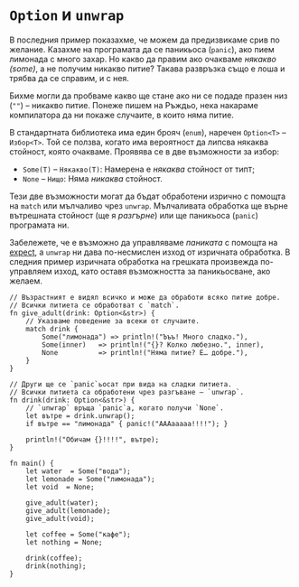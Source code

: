 # `Option` и `unwrap`

В последния пример показахме, че можем да предизвикаме срив по желание. Казахме
на програмата да се паникьоса (`panic`), ако пием лимонада с много захар. Но
какво да правим ако очакваме _някакво (some)_, а не получим никакво питие?
Такава развръзка също е лоша и трябва да се справим, и с нея.

Бихме могли да пробваме какво ще стане ако ни се подаде празен низ (`""`) –
никакво питие. Понеже пишем на Ръждьо, нека накараме компилатора да ни покаже
случаите, в които няма питие.

В стандартната библиотека има един брояч (`enum`), наречен `Option<T>` –
`Избор<Т>`. Той се ползва, когато има вероятност да липсва някаква стойност,
която очакваме. Проявява се в две възможности за избор:

* `Some(T)` – `Някакво(T)`: Намерена е _някаква_ стойност от тип`T`;
* `None` – `Нищо`: Няма _никаква_ стойност.

Тези две възможности могат да бъдат обработени изрично с помощта на `match` или
мълчаливо чрез `unwrap`. Мълчаливата обработка ще върне вътрешната стойност (ще
я _разгърне_) или ще паникьоса (`panic`) програмата ни.

Забележете, че е възможно да управляваме _паниката_ с помощта на
[expect][expect], а `unwrap` ни дава по-несмислен изход от изричната обработка.
В следния пример изричната обработка на грешката произвежда по-управляем изход,
като оставя възможността за паникьосване, ако желаем.

```rust,editable,ignore,mdbook-runnable
// Възрастният е видял всичко и може да обработи всяко питие добре.
// Всички питиета се обработват с `match`.
fn give_adult(drink: Option<&str>) {
    // Указваме поведение за всеки от случаите.
    match drink {
        Some("лимонада") => println!("Ъъъ! Много сладко."),
        Some(inner)   => println!("{}? Колко любезно.", inner),
        None          => println!("Няма питие? Е… добре."),
    }
}

// Други ще се `panic`ьосат при вида на сладки питиета.
// Всички питиета са обработени чрез разгъване – `unwrap`.
fn drink(drink: Option<&str>) {
    // `unwrap` връща `panic`а, когато получи `None`.
    let вътре = drink.unwrap();
    if вътре == "лимонада" { panic!("AAAaaaaa!!!!"); }

    println!("Обичам {}!!!!", вътре);
}

fn main() {
    let water  = Some("вода");
    let lemonade = Some("лимонада");
    let void  = None;

    give_adult(water);
    give_adult(lemonade);
    give_adult(void);

    let coffee = Some("кафе");
    let nothing = None;

    drink(coffee);
    drink(nothing);
}
```

[expect]: https://doc.rust-lang.org/std/option/enum.Option.html#method.expect
